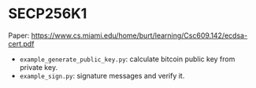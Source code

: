# SECP256K1

Paper: <https://www.cs.miami.edu/home/burt/learning/Csc609.142/ecdsa-cert.pdf>

- `example_generate_public_key.py`: calculate bitcoin public key from private key.
- `example_sign.py`: signature messages and verify it.
